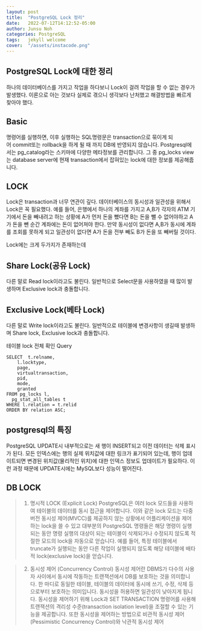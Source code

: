 ```yaml
---
layout: post
title:  "PostgreSQL Lock 정리"
date:   2022-07-12T14:12:52-05:00
author: Junsu Noh
categories: PostgreSQL
tags:	jekyll welcome
cover:  "/assets/instacode.png" 
---
```


## PostgreSQL Lock에 대한 정리

하나의 데이터베이스를 가지고 작업을 하다보니 Lock이 걸려 작업을 할 수 없는 경우가 발생했다. 
이론으로 아는 것보다 실제로 겪으니 생각보다 난처했고 해결방법을 빠르게 찾아야 했다.

## Basic 

명령어를 실행하면, 이후 실행하는 SQL명령문은 transaction으로 묶이게 되어 commit또는 rollback을 하게 될 때 까지 DB에 반영되지 않습니다. 
Postgresql에서는 pg_catalog라는 스키마에 다양한 메타정보를 관리합니다. 
그 중 pg_locks view는 database server에 현재 transaction에서 잡혀있는 lock에 대한 정보를 제공해줍니다.

## LOCK
Lock은 transaction과 너무 연관이 깊다. 
데이터베이스의 동시성과 일관성을 위해서 Lock은 꼭 필요했다.
예를 들어, 은행에서 하나의 계좌를 가지고 A,B가 각자의 ATM 기기에서 돈을 빼내려고 하는 상황에 A가 먼저 돈을 뺐다면 B는 돈을 뺄 수 없어야하고 
A가 돈을 뺀 순간 계좌에는 돈이 없어져야 한다. 만약 동시성이 없다면 A,B가 동시에 계좌를 조회를 못하게 되고 일관성이 없다면 A가 돈을 전부 빼도
B가 돈을 또 빼버릴 것이다.

Lock에는 크게 두가지가 존재하는데 

## Share Lock(공유 Lock)

다른 말로 Read lock이라고도 불린다.
일반적으로 Select문을 사용하였을 때 많이 발생하며 Exclusive lock과 충돌합니다.

## Exclusive Lock(베타 Lock)

다른 말로 Write lock이라고도 불린다.
일반적으로 테이블에 변경사항이 생길때 발생하며 Share lock, Exclusive lock과 충돌합니다.



테이블 lock 전체 확인 Query

    SELECT  t.relname,
        l.locktype,
        page,
        virtualtransaction,
        pid,
        mode,
        granted
    FROM pg_locks l,
	  pg_stat_all_tables t
    WHERE l.relation = t.relid
    ORDER BY relation ASC;



## postgresql의 특징

PostgreSQL UPDATE시 내부적으로는 새 행이 INSERT되고 이전 데이터는 삭제 표시가 된다. 모든 인덱스에는 행의 실제 위치값에 대한 링크가 표기되어 있는데, 
행이 업데이트되면 변경된 위치값(물리적인 위치)에 대한 인덱스 정보도 업데이트가 필요하다. 이런 과정 때문에 UPDATE시에는 MySQL보다 성능이 떨어진다.


## DB LOCK

> 1. 명시적 LOCK (Explicit Lock)
PostgreSQL은 여러 lock 모드들을 사용하여 테이블의 데이터를 동시 접근을 제어합니다. 이와 같은 lock 모드는 다중 버전 동시성 제어(MVCC)를 제공하지 않는 상황에서 어플리케이션을 제어하는 lock을 쓸 수 있고 대부분의 PostgreSQL 명령들은 해당 명령이 실행되는 동안 명령 실행의 대상이 되는 테이블이 삭제되거나 수정되지 않도록 적절한 모드의 lock을 자동으로 얻습니다. 예를 들어, 특정 테이블에서 truncate가 실행되는 동안 다른 작업이 실행되지 않도록 해당 테이블에 배타적 lock(exclusive lock)을 얻습니다.

> 2. 동시성 제어 (Concurrency Control)
동시성 제어란 DBMS가 다수의 사용자 사이에서 동시에 작동하는 트랜잭션에서 DB를 보호하는 것을 의미합니다. 한 마디로 동일한 테이블, 테이블의 데이터에 동시에 쓰기, 수정, 삭제 등으로부터 보호하는 의미입니다. 동시성을 허용하면 일관성이 낮아지게 됩니다. 동시성을 제어하기 위해 Lock과 SET TRANSACTION 명령어를 사용해 트랜잭션의 격리성 수준(transaction isolation level)을 조절할 수 있는 기능을 제공합니다. 또한 동시성을 제어하는 방법으로 비관적 동시성 제어(Pessimistic Concurrency Control)와 낙관적 동시성 제어
